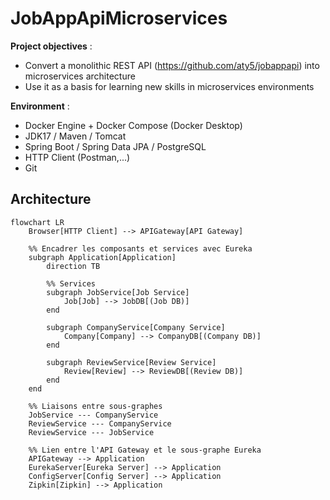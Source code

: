 # JobAppApiMicroservices

**Project objectives** :
* Convert a monolithic REST API (https://github.com/aty5/jobappapi) into microservices architecture
* Use it as a basis for learning new skills in microservices environments


**Environment** :
* Docker Engine + Docker Compose (Docker Desktop)
* JDK17 / Maven / Tomcat
* Spring Boot / Spring Data JPA / PostgreSQL
* HTTP Client (Postman,...)
* Git

## Architecture
```mermaid
flowchart LR
    Browser[HTTP Client] --> APIGateway[API Gateway]

    %% Encadrer les composants et services avec Eureka
    subgraph Application[Application]
        direction TB

        %% Services
        subgraph JobService[Job Service]
            Job[Job] --> JobDB[(Job DB)]
        end

        subgraph CompanyService[Company Service]
            Company[Company] --> CompanyDB[(Company DB)]
        end

        subgraph ReviewService[Review Service]
            Review[Review] --> ReviewDB[(Review DB)]
        end
    end

    %% Liaisons entre sous-graphes
    JobService --- CompanyService
    ReviewService --- CompanyService
    ReviewService --- JobService

    %% Lien entre l'API Gateway et le sous-graphe Eureka
    APIGateway --> Application
    EurekaServer[Eureka Server] --> Application
    ConfigServer[Config Server] --> Application
    Zipkin[Zipkin] --> Application
```